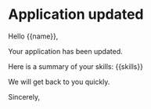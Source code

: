 # Application updated

Hello {{name}},

Your application has been updated.

Here is a summary of your skills: {{skills}}

We will get back to you quickly.

Sincerely,
